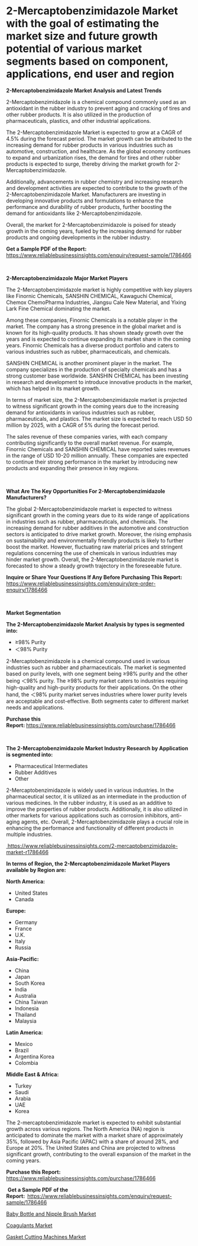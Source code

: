 <p><h1>2-Mercaptobenzimidazole Market with the goal of estimating the market size and future growth potential of various market segments based on component, applications, end user and region</h1></p><p><strong>2-Mercaptobenzimidazole Market Analysis and Latest Trends</strong></p>
<p><p>2-Mercaptobenzimidazole is a chemical compound commonly used as an antioxidant in the rubber industry to prevent aging and cracking of tires and other rubber products. It is also utilized in the production of pharmaceuticals, plastics, and other industrial applications.</p><p>The 2-Mercaptobenzimidazole Market is expected to grow at a CAGR of 4.5% during the forecast period. The market growth can be attributed to the increasing demand for rubber products in various industries such as automotive, construction, and healthcare. As the global economy continues to expand and urbanization rises, the demand for tires and other rubber products is expected to surge, thereby driving the market growth for 2-Mercaptobenzimidazole.</p><p>Additionally, advancements in rubber chemistry and increasing research and development activities are expected to contribute to the growth of the 2-Mercaptobenzimidazole Market. Manufacturers are investing in developing innovative products and formulations to enhance the performance and durability of rubber products, further boosting the demand for antioxidants like 2-Mercaptobenzimidazole.</p><p>Overall, the market for 2-Mercaptobenzimidazole is poised for steady growth in the coming years, fueled by the increasing demand for rubber products and ongoing developments in the rubber industry.</p></p>
<p><strong>Get a Sample PDF of the Report:&nbsp;</strong> <a href="https://www.reliablebusinessinsights.com/enquiry/request-sample/1786466">https://www.reliablebusinessinsights.com/enquiry/request-sample/1786466</a></p>
<p>&nbsp;</p>
<p><strong>2-Mercaptobenzimidazole Major Market Players</strong></p>
<p><p>The 2-Mercaptobenzimidazole market is highly competitive with key players like Finornic Chemicals, SANSHIN CHEMICAL, Kawaguchi Chemical, Chemox ChemoPharma Industries, Jiangsu Cale New Material, and Yixing Lark Fine Chemical dominating the market. </p><p>Among these companies, Finornic Chemicals is a notable player in the market. The company has a strong presence in the global market and is known for its high-quality products. It has shown steady growth over the years and is expected to continue expanding its market share in the coming years. Finornic Chemicals has a diverse product portfolio and caters to various industries such as rubber, pharmaceuticals, and chemicals.</p><p>SANSHIN CHEMICAL is another prominent player in the market. The company specializes in the production of specialty chemicals and has a strong customer base worldwide. SANSHIN CHEMICAL has been investing in research and development to introduce innovative products in the market, which has helped in its market growth.</p><p>In terms of market size, the 2-Mercaptobenzimidazole market is projected to witness significant growth in the coming years due to the increasing demand for antioxidants in various industries such as rubber, pharmaceuticals, and plastics. The market size is expected to reach USD 50 million by 2025, with a CAGR of 5% during the forecast period.</p><p>The sales revenue of these companies varies, with each company contributing significantly to the overall market revenue. For example, Finornic Chemicals and SANSHIN CHEMICAL have reported sales revenues in the range of USD 10-20 million annually. These companies are expected to continue their strong performance in the market by introducing new products and expanding their presence in key regions.</p></p>
<p>&nbsp;</p>
<p><strong>What Are The Key Opportunities For 2-Mercaptobenzimidazole Manufacturers?</strong></p>
<p><p>The global 2-Mercaptobenzimidazole market is expected to witness significant growth in the coming years due to its wide range of applications in industries such as rubber, pharmaceuticals, and chemicals. The increasing demand for rubber additives in the automotive and construction sectors is anticipated to drive market growth. Moreover, the rising emphasis on sustainability and environmentally friendly products is likely to further boost the market. However, fluctuating raw material prices and stringent regulations concerning the use of chemicals in various industries may hinder market growth. Overall, the 2-Mercaptobenzimidazole market is forecasted to show a steady growth trajectory in the foreseeable future.</p></p>
<p><strong>Inquire or Share Your Questions If Any Before Purchasing This Report:</strong> <a href="https://www.reliablebusinessinsights.com/enquiry/pre-order-enquiry/1786466">https://www.reliablebusinessinsights.com/enquiry/pre-order-enquiry/1786466</a></p>
<p>&nbsp;</p>
<p><strong>Market Segmentation</strong></p>
<p><strong>The 2-Mercaptobenzimidazole Market Analysis by types is segmented into:</strong></p>
<p><ul><li>≥98% Purity</li><li>＜98% Purity</li></ul></p>
<p><p>2-Mercaptobenzimidazole is a chemical compound used in various industries such as rubber and pharmaceuticals. The market is segmented based on purity levels, with one segment being ≥98% purity and the other being ＜98% purity. The ≥98% purity market caters to industries requiring high-quality and high-purity products for their applications. On the other hand, the ＜98% purity market serves industries where lower purity levels are acceptable and cost-effective. Both segments cater to different market needs and applications.</p></p>
<p><strong>Purchase this Report:&nbsp;</strong><a href="https://www.reliablebusinessinsights.com/purchase/1786466">https://www.reliablebusinessinsights.com/purchase/1786466</a></p>
<p>&nbsp;</p>
<p><strong>The 2-Mercaptobenzimidazole Market Industry Research by Application is segmented into:</strong></p>
<p><ul><li>Pharmaceutical Intermediates</li><li>Rubber Additives</li><li>Other</li></ul></p>
<p><p>2-Mercaptobenzimidazole is widely used in various industries. In the pharmaceutical sector, it is utilized as an intermediate in the production of various medicines. In the rubber industry, it is used as an additive to improve the properties of rubber products. Additionally, it is also utilized in other markets for various applications such as corrosion inhibitors, anti-aging agents, etc. Overall, 2-Mercaptobenzimidazole plays a crucial role in enhancing the performance and functionality of different products in multiple industries.</p></p>
<p><a href="https://www.reliablebusinessinsights.com/2-mercaptobenzimidazole-market-r1786466">&nbsp;https://www.reliablebusinessinsights.com/2-mercaptobenzimidazole-market-r1786466</a></p>
<p><strong>In terms of Region, the 2-Mercaptobenzimidazole Market Players available by Region are:</strong></p>
<p>
    <p> <strong> North America: </strong>
        <ul>
            <li>United States</li>
            <li>Canada</li>
        </ul>
        </p> 
    <p> <strong> Europe: </strong>
        <ul>
            <li>Germany</li>
            <li>France</li>
            <li>U.K.</li>
            <li>Italy</li>
            <li>Russia</li>
        </ul>
        </p> 
    <p> <strong> Asia-Pacific: </strong>
        <ul>
            <li>China</li>
            <li>Japan</li>
            <li>South Korea</li>
            <li>India</li>
            <li>Australia</li>
            <li>China Taiwan</li>
            <li>Indonesia</li>
            <li>Thailand</li>
            <li>Malaysia</li>
        </ul>
        </p> 
    <p> <strong> Latin America: </strong>
        <ul>
            <li>Mexico</li>
            <li>Brazil</li>
            <li>Argentina Korea</li>
            <li>Colombia</li>
        </ul>
        </p> 
    <p> <strong> Middle East & Africa: </strong>
        <ul>
            <li>Turkey</li>
            <li>Saudi</li>
            <li>Arabia</li>
            <li>UAE</li>
            <li>Korea</li>
        </ul>
    </p>
    </p>
<p><p>The 2-mercaptobenzimidazole market is expected to exhibit substantial growth across various regions. The North America (NA) region is anticipated to dominate the market with a market share of approximately 35%, followed by Asia Pacific (APAC) with a share of around 28%, and Europe at 20%. The United States and China are projected to witness significant growth, contributing to the overall expansion of the market in the coming years.</p></p>
<p><strong>Purchase this Report: </strong><a href="https://www.reliablebusinessinsights.com/purchase/1786466">https://www.reliablebusinessinsights.com/purchase/1786466</a></p>
<p>&nbsp;<strong>Get a Sample PDF of the Report:&nbsp;&nbsp;</strong><a href="https://www.reliablebusinessinsights.com/enquiry/request-sample/1786466">https://www.reliablebusinessinsights.com/enquiry/request-sample/1786466</a></p>
<p><strong></strong></p>
<p><p><a href="https://github.com/nairnboy/Market-Research-Report-List-1/blob/main/baby-bottle-and-nipple-brush-market.md">Baby Bottle and Nipple Brush Market</a></p><p><a href="https://medium.com/@jewelmohr52/coagulants-market-outlook-complete-industry-analysis-2024-to-2031-6fd915ac5a96">Coagulants Market</a></p><p><a href="https://medium.com/@fredyconn_73380/gasket-cutting-machines-market-outlook-and-forecast-from-2024-to-2031-b73e1000c7e1">Gasket Cutting Machines Market</a></p></p>